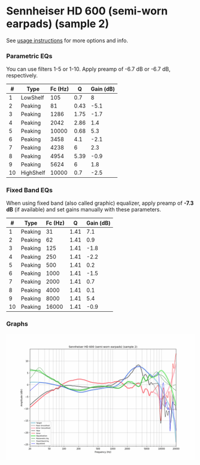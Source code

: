 # Sennheiser HD 600 (semi-worn earpads) (sample 2)
See [usage instructions](https://github.com/jaakkopasanen/AutoEq#usage) for more options and info.

### Parametric EQs
You can use filters 1-5 or 1-10. Apply preamp of -6.7 dB or -6.7 dB, respectively.

|   # | Type      |   Fc (Hz) |    Q |   Gain (dB) |
|-----|-----------|-----------|------|-------------|
|   1 | LowShelf  |       105 | 0.7  |         8   |
|   2 | Peaking   |        81 | 0.43 |        -5.1 |
|   3 | Peaking   |      1286 | 1.75 |        -1.7 |
|   4 | Peaking   |      2042 | 2.86 |         1.4 |
|   5 | Peaking   |     10000 | 0.68 |         5.3 |
|   6 | Peaking   |      3458 | 4.1  |        -2.1 |
|   7 | Peaking   |      4238 | 6    |         2.3 |
|   8 | Peaking   |      4954 | 5.39 |        -0.9 |
|   9 | Peaking   |      5624 | 6    |         1.8 |
|  10 | HighShelf |     10000 | 0.7  |        -2.5 |

### Fixed Band EQs
When using fixed band (also called graphic) equalizer, apply preamp of **-7.3 dB** (if available) and set gains manually with these parameters.

|   # | Type    |   Fc (Hz) |    Q |   Gain (dB) |
|-----|---------|-----------|------|-------------|
|   1 | Peaking |        31 | 1.41 |         7.1 |
|   2 | Peaking |        62 | 1.41 |         0.9 |
|   3 | Peaking |       125 | 1.41 |        -1.8 |
|   4 | Peaking |       250 | 1.41 |        -2.2 |
|   5 | Peaking |       500 | 1.41 |         0.2 |
|   6 | Peaking |      1000 | 1.41 |        -1.5 |
|   7 | Peaking |      2000 | 1.41 |         0.7 |
|   8 | Peaking |      4000 | 1.41 |         0.1 |
|   9 | Peaking |      8000 | 1.41 |         5.4 |
|  10 | Peaking |     16000 | 1.41 |        -0.9 |

### Graphs
![](./Sennheiser%20HD%20600%20(semi-worn%20earpads)%20(sample%202).png)
